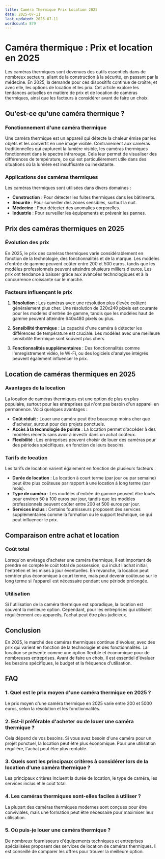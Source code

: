 ```yaml
---
title: Caméra Thermique Prix Location 2025
date: 2025-07-11
last_updated: 2025-07-11
wordcount: 879
---
```


# Caméra thermique : Prix et location en 2025

Les caméras thermiques sont devenues des outils essentiels dans de nombreux secteurs, allant de la construction à la sécurité, en passant par la médecine. En 2025, la demande pour ces dispositifs continue de croître, et avec elle, les options de location et les prix. Cet article explore les tendances actuelles en matière de prix et de location de caméras thermiques, ainsi que les facteurs à considérer avant de faire un choix.

## Qu'est-ce qu'une caméra thermique ?

### Fonctionnement d'une caméra thermique

Une caméra thermique est un appareil qui détecte la chaleur émise par les objets et les convertit en une image visible. Contrairement aux caméras traditionnelles qui capturent la lumière visible, les caméras thermiques fonctionnent dans le spectre infrarouge. Cela leur permet de visualiser des différences de température, ce qui est particulièrement utile dans des situations où la lumière est insuffisante ou inexistante.

### Applications des caméras thermiques

Les caméras thermiques sont utilisées dans divers domaines :

- **Construction** : Pour détecter les fuites thermiques dans les bâtiments.
- **Sécurité** : Pour surveiller des zones sensibles, surtout la nuit.
- **Médecine** : Pour détecter des anomalies corporelles.
- **Industrie** : Pour surveiller les équipements et prévenir les pannes.

## Prix des caméras thermiques en 2025

### Évolution des prix

En 2025, le prix des caméras thermiques varie considérablement en fonction de la technologie, des fonctionnalités et de la marque. Les modèles d'entrée de gamme peuvent coûter entre 200 et 500 euros, tandis que les modèles professionnels peuvent atteindre plusieurs milliers d'euros. Les prix ont tendance à baisser grâce aux avancées technologiques et à la concurrence croissante sur le marché.

### Facteurs influençant le prix

1. **Résolution** : Les caméras avec une résolution plus élevée coûtent généralement plus cher. Une résolution de 320x240 pixels est courante pour les modèles d'entrée de gamme, tandis que les modèles haut de gamme peuvent atteindre 640x480 pixels ou plus.

2. **Sensibilité thermique** : La capacité d'une caméra à détecter les différences de température est cruciale. Les modèles avec une meilleure sensibilité thermique sont souvent plus chers.

3. **Fonctionnalités supplémentaires** : Des fonctionnalités comme l'enregistrement vidéo, le Wi-Fi, ou des logiciels d'analyse intégrés peuvent également influencer le prix.

## Location de caméras thermiques en 2025

### Avantages de la location

La location de caméras thermiques est une option de plus en plus populaire, surtout pour les entreprises qui n'ont pas besoin d'un appareil en permanence. Voici quelques avantages :

- **Coût réduit** : Louer une caméra peut être beaucoup moins cher que d'acheter, surtout pour des projets ponctuels.
- **Accès à la technologie de pointe** : La location permet d'accéder à des modèles récents sans avoir à investir dans un achat coûteux.
- **Flexibilité** : Les entreprises peuvent choisir de louer des caméras pour des périodes spécifiques, en fonction de leurs besoins.

### Tarifs de location

Les tarifs de location varient également en fonction de plusieurs facteurs :

- **Durée de location** : La location à court terme (par jour ou par semaine) peut être plus coûteuse par rapport à une location à long terme (par mois).
- **Type de caméra** : Les modèles d'entrée de gamme peuvent être loués pour environ 50 à 100 euros par jour, tandis que les modèles professionnels peuvent coûter entre 200 et 500 euros par jour.
- **Services inclus** : Certains fournisseurs proposent des services supplémentaires comme la formation ou le support technique, ce qui peut influencer le prix.

## Comparaison entre achat et location

### Coût total

Lorsqu'on envisage d'acheter une caméra thermique, il est important de prendre en compte le coût total de possession, qui inclut l'achat initial, l'entretien et les mises à jour éventuelles. En revanche, la location peut sembler plus économique à court terme, mais peut devenir coûteuse sur le long terme si l'appareil est nécessaire pendant une période prolongée.

### Utilisation

Si l'utilisation de la caméra thermique est sporadique, la location est souvent la meilleure option. Cependant, pour les entreprises qui utilisent régulièrement ces appareils, l'achat peut être plus judicieux.

## Conclusion

En 2025, le marché des caméras thermiques continue d'évoluer, avec des prix qui varient en fonction de la technologie et des fonctionnalités. La location se présente comme une option flexible et économique pour de nombreuses entreprises. Avant de faire un choix, il est essentiel d'évaluer les besoins spécifiques, le budget et la fréquence d'utilisation.

## FAQ

### 1. Quel est le prix moyen d'une caméra thermique en 2025 ?

Le prix moyen d'une caméra thermique en 2025 varie entre 200 et 5000 euros, selon la résolution et les fonctionnalités.

### 2. Est-il préférable d'acheter ou de louer une caméra thermique ?

Cela dépend de vos besoins. Si vous avez besoin d'une caméra pour un projet ponctuel, la location peut être plus économique. Pour une utilisation régulière, l'achat peut être plus rentable.

### 3. Quels sont les principaux critères à considérer lors de la location d'une caméra thermique ?

Les principaux critères incluent la durée de location, le type de caméra, les services inclus et le coût total.

### 4. Les caméras thermiques sont-elles faciles à utiliser ?

La plupart des caméras thermiques modernes sont conçues pour être conviviales, mais une formation peut être nécessaire pour maximiser leur utilisation.

### 5. Où puis-je louer une caméra thermique ?

De nombreux fournisseurs d'équipements techniques et entreprises spécialisées proposent des services de location de caméras thermiques. Il est conseillé de comparer les offres pour trouver la meilleure option.